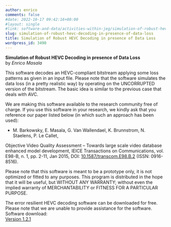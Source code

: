 ```yaml
---
author: enrico
comments: false
#date: 2022-10-17 09:42:16+00:00
#layout: single
#link: software-and-data/activities-within-jeg/simulation-of-robust-hevc-decoding-in-presence-of-data-loss/
slug: simulation-of-robust-hevc-decoding-in-presence-of-data-loss
title: Simulation of Robust HEVC Decoding in presence of Data Loss
wordpress_id: 3490
---
```


**Simulation of Robust HEVC Decoding in presence of Data Loss**  
by _Enrico Masala_

This software decodes an HEVC-compliant bitstream applying some loss
patterns as given in an input file. Please note that the software
simulates the data loss (in a pretty realistic way) by operating on the
UNCORRUPTED version of the bitstream. The basic idea is similar to the
previous case that deals with AVC.

We are making this software available to the research community free
of charge. If you use this software in your research, we kindly ask that
you reference our paper listed below (in which such an approach has
been used):

- M. Barkowsky, E. Masala, G. Van Wallendael, K. Brunnstrom, N. Staelens, P. Le Callet,

Objective Video Quality Assessment – Towards large scale video database
enhanced model development, IEICE Transactions on Communications, vol.
E98-B, n. 1, pp. 2-11, Jan 2015, DOI: [10.1587/transcom.E98.B.2](http://dx.doi.org/10.1587/transcom.E98.B.2) (ISSN: 0916-8516).

Please note that this software is meant to be a prototype only, it is
not optimized or fitted to any purposes. This program is distributed in
the hope that it will be useful, but WITHOUT ANY WARRANTY; without even
the implied warranty of MERCHANTABILITY or FITNESS FOR A PARTICULAR
PURPOSE.

The error resilient HEVC decoding software can be downloaded for free. Please note that we are unable to provide assistance for the software. Software download:  
[Version 1.2.1](http://media.polito.it/downloads/jeg_sw/HM-12.1__EM_JEG_v1.2.1.tar.bz2)
